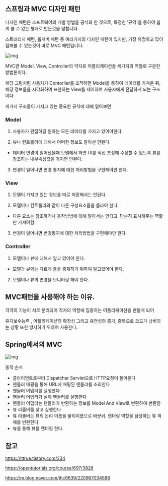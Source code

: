 ## 스프링과 MVC 디자인 패턴

디자인 패턴은 소프트웨어의 개발 방법을 공식화 한 것으로, 특정한 '규약'을 통하여 쉽게 쓸 수 있는 형태로 만든것을 말합니다.

스트래티지 패턴, 옵저버 패턴 등 여러가지의 디자인 패턴이 있지만, 가장 유명하고 많이 접해볼 수 있는것이 바로 MVC 패턴입니다.

![img](https://img1.daumcdn.net/thumb/R1280x0/?scode=mtistory2&fname=https%3A%2F%2Fblog.kakaocdn.net%2Fdn%2FbYc6br%2FbtsGNhtqdGR%2FTBHCCrxK1a6dFkfPKPbkNk%2Fimg.png)

MVC란 Model, View, Controller의 약자로 어플리케이션을 세가지의 역할로 구분한 방법론이다. 

해당 그림처럼 사용자가 Contorller를 조작하면 Model을 통하여 데이터를 가져온 뒤, 해당 정보들을 시각화하여 표현하는 View를 제어하여 사용자에게 전달하게 되는 구조이다.

 

세가지 구조들이 가지고 있는 중요한 규칙에 대해 알아보면

 

### Model

1. 사용자가 편집하길 원하는 모든 데이터를 가지고 있어야한다.

2. 뷰나 컨트롤러에 대해서 어떠한 정보도 알아선 안된다.

- 데이터 변경이 일어났을때 모델에서 화면 UI를 직접 조정해 수정할 수 있도록 뷰를 참조하는 내부속성값을 가지면 안된다.

3. 변경이 일어나면 변경 통지에 대한 처리방법을 구현해야만 한다.

 

### View

1. 모델이 가지고 있는 정보를 따로 저장해서는 안된다.

2. 모델이나 컨트롤러와 같이 다른 구성요소들을 몰라야 한다.

- 다른 요소는 참조하거나 동작방법에 대해 알아서는 안되고, 단순히 표시해주는 역할만 가져야함.

3. 변경이 일어나면 변경통지에 대한 처리방법을 구현해야만 한다.

 

### Controller

1. 모델이나 뷰에 대해서 알고 있어야 한다.

- 모델과 뷰와는 다르게 둘을 중재하기 위하여 알고있어야 한다.

2. 모델이나 뷰의 변경을 모니터링 해야 한다.

 
## MVC패턴을 사용해야 하는 이유.

각각의 기능이 서로 분리되어 각자의 역할에 집중하는 어플리케이션을 만들게 되어

유지보수능력 , 어플리케이션의 확장성 그리고 유연성의 증가, 중복으로 코드가 낭비되는 상황 또한 방지하기 위하여 사용한다.


## Spring에서의 MVC

![img](https://blog.kakaocdn.net/dn/8MQYQ/btsGN3uwNQo/PJigQ1ka6VYXJlk5gVGLbK/img.png)

동작 순서

- 클라이언트로부터 Dispatcher Servlet으로 HTTP요청이 들어온다
- 핸들러 매핑을 통해 URL에 매핑된 핸들러를 조회한다
- 핸들러 어댑터를 실행한다
- 핸들러 어댑터가 실제 핸들러를 실행한다
- 핸들러 어댑터는 핸들러가 반환하는 정보를 Model And View로 변환하여 반환함
- 뷰 리졸버를 찾고 실행한다
- 뷰 리졸버는 뷰의 논리 이름을 물리이름으로 바꾼뒤, 렌더링 역할을 담당하는 뷰 객체를 반환한다
- 뷰를 통해 뷰를 렌더링 한다.

## 참고
https://ittrue.tistory.com/234

https://opentutorials.org/course/697/3828

https://m.blog.naver.com/jhc9639/220967034588


